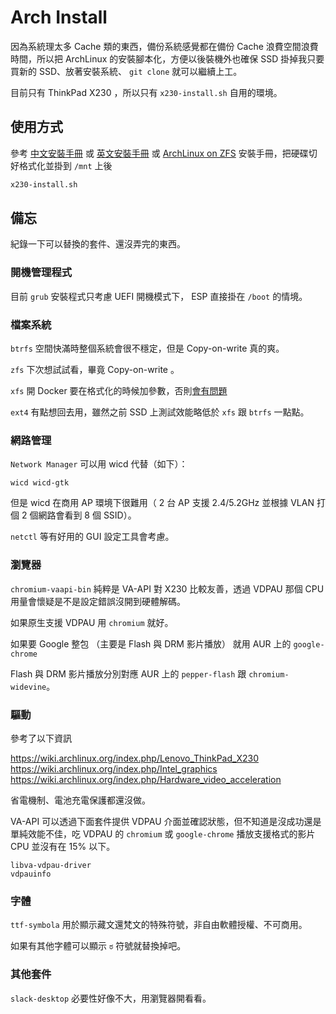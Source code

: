 # Arch Install

因為系統理太多 Cache 類的東西，備份系統感覺都在備份 Cache 浪費空間浪費時間，所以把 ArchLinux 的安裝腳本化，方便以後裝機外也確保 SSD 掛掉我只要買新的 SSD、放著安裝系統、 `git clone` 就可以繼續上工。

目前只有 ThinkPad X230 ，所以只有 `x230-install.sh` 自用的環境。

## 使用方式

參考 [中文安裝手冊](https://wiki.archlinux.org/index.php/Installation_guide_(%E6%AD%A3%E9%AB%94%E4%B8%AD%E6%96%87)) 或 [英文安裝手冊](https://wiki.archlinux.org/index.php/Installation_guide) 或 [ArchLinux on ZFS](https://wiki.archlinux.org/index.php/Installing_Arch_Linux_on_ZFS) 安裝手冊，把硬碟切好格式化並掛到 `/mnt` 上後

```bash
x230-install.sh
```

## 備忘

紀錄一下可以替換的套件、還沒弄完的東西。

### 開機管理程式

目前 `grub` 安裝程式只考慮 UEFI 開機模式下， ESP 直接掛在 `/boot` 的情境。

### 檔案系統

`btrfs` 空間快滿時整個系統會很不穩定，但是 Copy-on-write 真的爽。

`zfs` 下次想試試看，畢竟 Copy-on-write 。

`xfs` 開 Docker 要在格式化的時候加參數，否則[會有問題](https://docs.docker.com/storage/storagedriver/overlayfs-driver/)

`ext4` 有點想回去用，雖然之前 SSD 上測試效能略低於 `xfs` 跟 `btrfs` 一點點。

### 網路管理

`Network Manager` 可以用 wicd 代替（如下）：
```
wicd wicd-gtk
```

但是 wicd 在商用 AP 環境下很難用（ 2 台 AP 支援 2.4/5.2GHz 並根據 VLAN 打個 2 個網路會看到 8 個 SSID）。

`netctl` 等有好用的 GUI 設定工具會考慮。

### 瀏覽器

`chromium-vaapi-bin` 純粹是 VA-API 對 X230 比較友善，透過 VDPAU 那個 CPU 用量會懷疑是不是設定錯誤沒開到硬體解碼。

如果原生支援 VDPAU 用 `chromium` 就好。

如果要 Google 整包 （主要是 Flash 與 DRM 影片播放） 就用 AUR 上的 `google-chrome` 

Flash 與 DRM 影片播放分別對應 AUR 上的 `pepper-flash` 跟 `chromium-widevine`。

### 驅動

參考了以下資訊

https://wiki.archlinux.org/index.php/Lenovo_ThinkPad_X230
https://wiki.archlinux.org/index.php/Intel_graphics
https://wiki.archlinux.org/index.php/Hardware_video_acceleration

省電機制、電池充電保護都還沒做。

VA-API 可以透過下面套件提供 VDPAU 介面並確認狀態，但不知道是沒成功還是單純效能不佳，吃 VDPAU 的 `chromium` 或 `google-chrome` 播放支援格式的影片 CPU 並沒有在 15% 以下。
```
libva-vdpau-driver
vdpauinfo
```

### 字體

`ttf-symbola` 用於顯示藏文還梵文的特殊符號，非自由軟體授權、不可商用。

如果有其他字體可以顯示 `ಠ` 符號就替換掉吧。

### 其他套件

`slack-desktop` 必要性好像不大，用瀏覽器開看看。